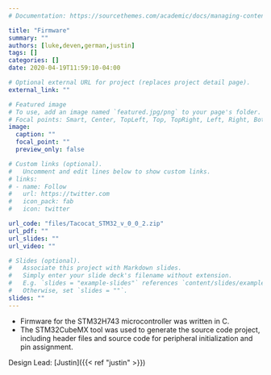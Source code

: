 ```yaml
---
# Documentation: https://sourcethemes.com/academic/docs/managing-content/

title: "Firmware"
summary: ""
authors: [luke,deven,german,justin]
tags: []
categories: []
date: 2020-04-19T11:59:10-04:00

# Optional external URL for project (replaces project detail page).
external_link: ""

# Featured image
# To use, add an image named `featured.jpg/png` to your page's folder.
# Focal points: Smart, Center, TopLeft, Top, TopRight, Left, Right, BottomLeft, Bottom, BottomRight.
image:
  caption: ""
  focal_point: ""
  preview_only: false

# Custom links (optional).
#   Uncomment and edit lines below to show custom links.
# links:
# - name: Follow
#   url: https://twitter.com
#   icon_pack: fab
#   icon: twitter

url_code: "files/Tacocat_STM32_v_0_0_2.zip"
url_pdf: ""
url_slides: ""
url_video: ""

# Slides (optional).
#   Associate this project with Markdown slides.
#   Simply enter your slide deck's filename without extension.
#   E.g. `slides = "example-slides"` references `content/slides/example-slides.md`.
#   Otherwise, set `slides = ""`.
slides: ""
---
```

- Firmware for the STM32H743 microcontroller was written in C.
- The STM32CubeMX tool was used to generate the source code project, including header files and source code for peripheral initialization and pin assignment.


Design Lead: [Justin]({{< ref "justin" >}})